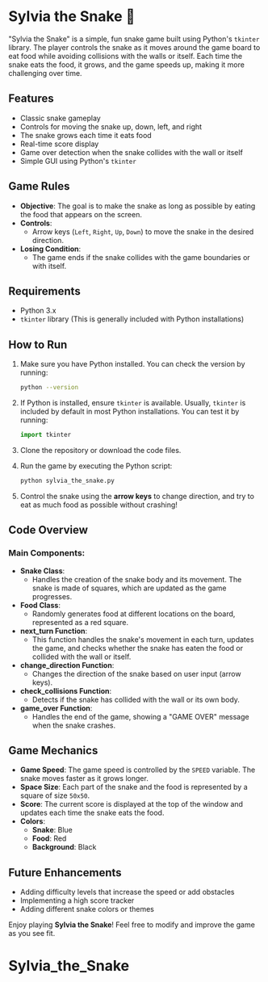 # Sylvia the Snake 🐍

"Sylvia the Snake" is a simple, fun snake game built using Python's `tkinter` library. The player controls the snake as it moves around the game board to eat food while avoiding collisions with the walls or itself. Each time the snake eats the food, it grows, and the game speeds up, making it more challenging over time.

## Features

- Classic snake gameplay
- Controls for moving the snake up, down, left, and right
- The snake grows each time it eats food
- Real-time score display
- Game over detection when the snake collides with the wall or itself
- Simple GUI using Python's `tkinter`

## Game Rules

- **Objective**: The goal is to make the snake as long as possible by eating the food that appears on the screen.
- **Controls**: 
  - Arrow keys (`Left`, `Right`, `Up`, `Down`) to move the snake in the desired direction.
- **Losing Condition**: 
  - The game ends if the snake collides with the game boundaries or with itself.

## Requirements

- Python 3.x
- `tkinter` library (This is generally included with Python installations)

## How to Run

1. Make sure you have Python installed. You can check the version by running:
    ```bash
    python --version
    ```

2. If Python is installed, ensure `tkinter` is available. Usually, `tkinter` is included by default in most Python installations. You can test it by running:
    ```python
    import tkinter
    ```

3. Clone the repository or download the code files.

4. Run the game by executing the Python script:
    ```bash
    python sylvia_the_snake.py
    ```

5. Control the snake using the **arrow keys** to change direction, and try to eat as much food as possible without crashing!

## Code Overview

### Main Components:

- **Snake Class**: 
    - Handles the creation of the snake body and its movement. The snake is made of squares, which are updated as the game progresses.
- **Food Class**: 
    - Randomly generates food at different locations on the board, represented as a red square.
- **next_turn Function**: 
    - This function handles the snake's movement in each turn, updates the game, and checks whether the snake has eaten the food or collided with the wall or itself.
- **change_direction Function**: 
    - Changes the direction of the snake based on user input (arrow keys).
- **check_collisions Function**: 
    - Detects if the snake has collided with the wall or its own body.
- **game_over Function**: 
    - Handles the end of the game, showing a "GAME OVER" message when the snake crashes.

## Game Mechanics

- **Game Speed**: The game speed is controlled by the `SPEED` variable. The snake moves faster as it grows longer.
- **Space Size**: Each part of the snake and the food is represented by a square of size `50x50`.
- **Score**: The current score is displayed at the top of the window and updates each time the snake eats the food.
- **Colors**:
    - **Snake**: Blue
    - **Food**: Red
    - **Background**: Black

## Future Enhancements

- Adding difficulty levels that increase the speed or add obstacles
- Implementing a high score tracker
- Adding different snake colors or themes


Enjoy playing **Sylvia the Snake**! Feel free to modify and improve the game as you see fit.

# Sylvia_the_Snake
